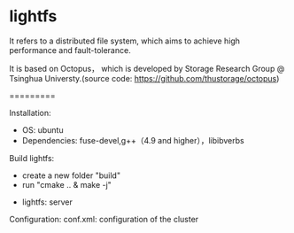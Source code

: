 # lightfs
It refers to a distributed file system, which aims to achieve high performance and fault-tolerance.

It is based on Octopus， which is developed by Storage Research Group @ Tsinghua Universty.(source code: https://github.com/thustorage/octopus)

=========

Installation:

- OS: ubuntu
- Dependencies: fuse-devel,g++（4.9 and
higher），libibverbs

Build lightfs:
- create a new folder "build"
- run "cmake .. & make -j"
 * lightfs: server

Configuration:
conf.xml: configuration of the cluster
